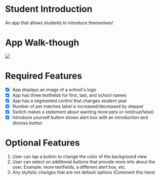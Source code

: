 # Student Introduction
  An app that allows students to introduce themselves!

# App Walk-though
  <img src="https://media.giphy.com/media/1DdL9xWBkVVwbv0U6e/giphy.gif">

# Required Features
  -[x] App displays an image of a school's logo
  -[x] App has three textfields for first, last, and school names
  -[x] App has a segmented control that changes student year
  -[x] Number of pet matches label is increased/decreased by stepper
  -[x] Switch makes a statement about wanting more pets or not(true/false)
  -[x] Introduce yourself button shows alert box with an introduciton and dismiss button

# Optional Features
1. User can tap a button to change the color of the background view
2. User can select on additional buttons that provide more info about the user. Example: more textfields, a different alert box, etc.
3. Any stylistic changes that are not default options (Comment this here)
